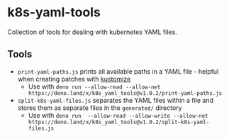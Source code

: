 # k8s-yaml-tools

Collection of tools for dealing with kubernetes YAML files.

## Tools

- `print-yaml-paths.js` prints all available paths in a YAML file -
  helpful when creating patches with [kustomize](https://kustomize.io/)
  - Use with `deno run --allow-read --allow-net https://deno.land/x/k8s_yaml_tools@v1.0.2/print-yaml-paths.js`
- `split-k8s-yaml-files.js` separates the YAML files within a file and
  stores them as separate files in the `generated/` directory
  - Use with `deno run  --allow-read --allow-write --allow-net https://deno.land/x/k8s_yaml_tools@v1.0.2/split-k8s-yaml-files.js`
